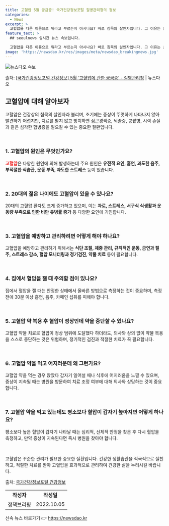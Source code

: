 ```yaml
---
title: 고혈압 5월 궁금증! 국가건강정보포털 질병관리청의 정보
categories:
  - News
excerpt: >
  고혈압을 다른 이름으로 뭐라고 부르는지 아시나요? 바로 침묵의 살인자입니다. 그 이유는 초기에는 증상이 뚜렷…
feature_text: >
  ## seoulnews 실시간 뉴스 속보입니다.

  고혈압을 다른 이름으로 뭐라고 부르는지 아시나요? 바로 침묵의 살인자입니다. 그 이유는 초기에는 증상이 뚜렷…
image: 'https://newsdao.kr/res/images/meta/newsdao_breakingnews.jpg'
---
```


![뉴스다오 속보](https://newsdao.kr/res/images/meta/newsdao_breakingnews.jpg)

<p>출처: <a href="https://newsdao.kr/3749" rel="dofollow">[국가건강정보포털 건강정보] 5월 ‘고혈압에 관한 궁금증’ - 질병관리청</a> | 뉴스다오</p>

<h2 data-ke-size="size26">고혈압에 대해 알아보자</h2>
고혈압은 건강상의 침묵의 살인자라 불리며, 초기에는 증상이 뚜렷하게 나타나지 않아 발견하기 어렵지만, 치료를 받지 않고 방치하면 심근경색증, 뇌졸중, 콩팥병, 시력 손실과 같은 심각한 합병증을 일으킬 수 있는 중요한 질환입니다.

<p data-ke-size="size16">&nbsp;</p>

<h3>1. 고혈압의 원인은 무엇인가요?</h3>
<b><span style="color: #ee2323;">고혈압</span></b>은 다양한 원인에 의해 발생하는데 주요 원인은 <b>유전적 요인, 흡연, 과도한 음주, 부적절한 식습관, 운동 부족, 과도한 스트레스</b> 등이 있습니다.

<p data-ke-size="size16">&nbsp;</p>

<h3>2. 20대의 젊은 나이에도 고혈압이 있을 수 있나요?</h3>
20대의 고혈압 환자도 크게 증가하고 있으며, 이는 <b>과로, 스트레스, 서구식 식생활과 운동량 부족으로 인한 비만 유병률 증가</b> 등 다양한 요인에 기인합니다.

<p data-ke-size="size16">&nbsp;</p>

<h3>3. 고혈압을 예방하고 관리하려면 어떻게 해야 하나요?</h3>
고혈압을 예방하고 관리하기 위해서는 <b>식단 조절, 체중 관리, 규칙적인 운동, 금연과 절주, 스트레스 감소, 혈압 모니터링과 정기검진, 약물 치료</b> 등이 필요합니다.

<p data-ke-size="size16">&nbsp;</p>

<h3>4. 집에서 혈압을 잴 때 주의할 점이 있나요?</h3>
집에서 혈압을 잴 때는 안정한 상태에서 올바른 방법으로 측정하는 것이 중요하며, 측정 전에 30분 이상 흡연, 음주, 카페인 섭취를 피해야 합니다.

<p data-ke-size="size16">&nbsp;</p>

<h3>5. 고혈압 약 복용 후 혈압이 정상인데 약을 중단할 수 있나요?</h3>
고혈압 약물 치료로 혈압이 정상 범위에 도달했다 하더라도, 의사와 상의 없이 약물 복용을 스스로 중단하는 것은 위험하며, 정기적인 검진과 적절한 치료가 꼭 필요합니다.

<p data-ke-size="size16">&nbsp;</p>

<h3>6. 고혈압 약을 먹고 어지러운데 왜 그런가요?</h3>
고혈압 약을 먹는 경우 앉았다 갑자기 일어설 때나 식후에 어지러움을 느낄 수 있으며, 증상이 지속될 때는 병원을 방문하여 치료 조정 여부에 대해 의사와 상담하는 것이 중요합니다.

<p data-ke-size="size16">&nbsp;</p>

<h3>7. 고혈압 약을 먹고 있는데도 평소보다 혈압이 갑자기 높아지면 어떻게 하나요?</h3>
평소보다 높은 혈압이 갑자기 나타날 때는 심리적, 신체적 안정을 찾은 후 다시 혈압을 측정하고, 만약 증상이 지속된다면 즉시 병원을 찾아야 합니다.

<p data-ke-size="size16">&nbsp;</p>

고혈압은 꾸준한 관리가 필요한 중요한 질환입니다. 건강한 생활습관을 적극적으로 실천하고, 적절한 치료를 받아 고혈압을 효과적으로 관리하여 건강한 삶을 누리시길 바랍니다.

출처: [국가건강정보포털 건강정보](https://newsdao.kr/3749)

<table>
  <tr>
    <td style="text-align: center; height: 17px;"><b>작성자</b></td>
    <td style="text-align: center; height: 17px;"><b>작성일</b></td>
  </tr>
  <tr>
    <td style="text-align: center; height: 17px;">정책브리핑</td>
    <td style="text-align: center; height: 17px;">2022.10.05</td>
  </tr>
</table>
 

신속 뉴스 바로가기 👉 <a href="https://newsdao.kr" rel="dofollow">https://newsdao.kr</a>


